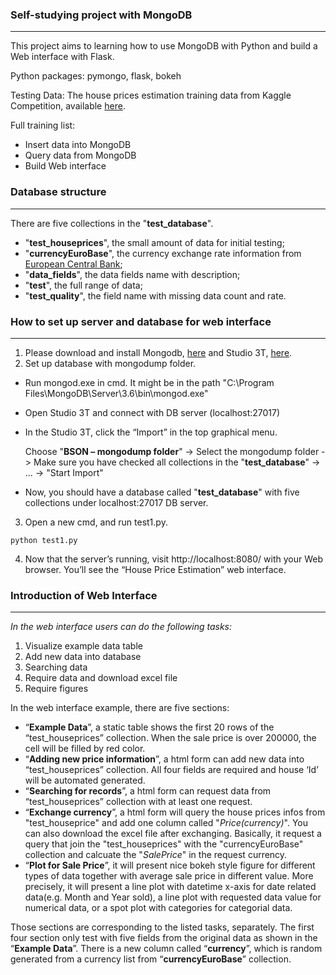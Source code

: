 ### Self-studying project with MongoDB
-------

This project aims to learning how to use MongoDB with Python and build a Web interface with Flask. 

Python packages: pymongo, flask, bokeh 

Testing Data: The house prices estimation training data from Kaggle Competition, available [here](https://www.kaggle.com/c/house-prices-advanced-regression-techniques/data).

Full training list: 
  * Insert data into MongoDB
  * Query data from MongoDB
  * Build Web interface 

### Database structure
-------
There are five collections in the "**test_database**". 
- "**test_houseprices**", the small amount of data for initial testing; 
- "**currencyEuroBase**", the currency exchange rate information from [European Central Bank](http://www.ecb.europa.eu/stats/policy_and_exchange_rates/euro_reference_exchange_rates/html/index.en.html); 
- "**data_fields**", the data fields name with description; 
- "**test**", the full range of data; 
- "**test_quality**", the field name with missing data count and rate.

### How to set up server and database for web interface
-------

1.	Please download and install Mongodb, [here](https://www.mongodb.com/download-center?jmp=nav#community) and Studio 3T, [here](https://studio3t.com/download/?gclid=CjwKCAiA_c7UBRAjEiwApCZi8S22lBU81zoWG7zI8AAofJZpeBDKOUCDY-1J9EGkS-75mY6WHnFO3hoC4XUQAvD_BwE). 
2.	Set up database with mongodump folder. 
- Run mongod.exe in cmd. It might be in the path "C:\Program Files\MongoDB\Server\3.6\bin\mongod.exe"
- Open Studio 3T and connect with DB server (localhost:27017)
- In the Studio 3T, click the “Import” in the top graphical menu. 
  
  Choose "**BSON – mongodump folder**" -> Select the mongodump folder -> Make sure you have checked all collections in the "**test_database**" -> ... -> "Start Import"
- Now, you should have a database called "**test_database**" with five collections under localhost:27017 DB server.
3.	Open a new cmd, and run test1.py.
```
python test1.py
```
4.	Now that the server’s running, visit http://localhost:8080/ with your Web browser. You’ll see the “House Price Estimation” web interface.  


### Introduction of Web Interface
--------

*In the web interface users can do the following tasks:*
1.	Visualize example data table 
2.	Add new data into database 
3.	Searching data 
4.	Require data and download excel file
5.	Require figures

In the web interface example, there are five sections: 
- “**Example Data**”, a static table shows the first 20 rows of the “test_houseprices” collection. When the sale price is over 200000, the cell will be filled by red color. 
- “**Adding new price information**”, a html form can add new data into “test_houseprices” collection. All four fields are required and house ‘Id’ will be automated generated.
- “**Searching for records**”, a html form can request data from “test_houseprices” collection with at least one request.
- “**Exchange currency**”, a html form will query the house prices infos from "test_houseprice" and add one column called "*Price(currency)*". You can also download the excel file after exchanging. 
Basically, it request a query that join the "test_houseprices" with the "currencyEuroBase" collection and calcuate the "*SalePrice*" in the request currency.  
- “**Plot for Sale Price**”, it will present nice bokeh style figure for different types of data together with average sale price in different value. More precisely, it will present a line plot with datetime x-axis for date related data(e.g. Month and Year sold), a line plot with requested data value for numerical data, or a spot plot with categories for categorial data. 

Those sections are corresponding to the listed tasks, separately. The first four section only test with five fields from the original data as shown in the “**Example Data**”.  There is a new column called “**currency**”, which is random generated from a currency list from “**currencyEuroBase**” collection. 

